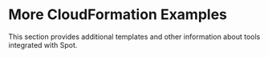 # More CloudFormation Examples

This section provides additional templates and other information about tools integrated with Spot.
